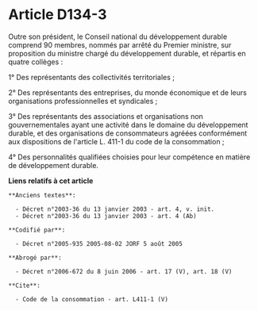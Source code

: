# Article D134-3

Outre son président, le Conseil national du développement durable comprend 90 membres, nommés par arrêté du Premier ministre,
sur proposition du ministre chargé du développement durable, et répartis en quatre collèges :

1° Des représentants des collectivités territoriales ;

2° Des représentants des entreprises, du monde économique et de leurs organisations professionnelles et syndicales ;

3° Des représentants des associations et organisations non gouvernementales ayant une activité dans le domaine du
développement durable, et des organisations de consommateurs agréées conformément aux dispositions de l'article L. 411-1 du
code de la consommation ;

4° Des personnalités qualifiées choisies pour leur compétence en matière de développement durable.

**Liens relatifs à cet article**

	**Anciens textes**:

	  - Décret n°2003-36 du 13 janvier 2003 - art. 4, v. init.
	  - Décret n°2003-36 du 13 janvier 2003 - art. 4 (Ab)

	**Codifié par**:

	  - Décret n°2005-935 2005-08-02 JORF 5 août 2005

	**Abrogé par**:

	  - Décret n°2006-672 du 8 juin 2006 - art. 17 (V), art. 18 (V)

	**Cite**:

	  - Code de la consommation - art. L411-1 (V)
